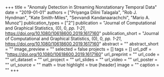 +++
title = "Anomaly Detection in Streaming Nonstationary Temporal Data"
date = "2019-01-01"
authors = ["Priyanga Dilini Talagala", "Rob J. Hyndman", "Kate Smith-Miles", "Sevvandi Kandanaarachchi", "Mario A. Munoz"]
publication_types = ["2"]
publication = "Journal of Computational and Graphical Statistics, (0), 0, _pp. 1-21_, https://doi.org/10.1080/10618600.2019.1617160"
publication_short = "Journal of Computational and Graphical Statistics, (0), 0, _pp. 1-21_, https://doi.org/10.1080/10618600.2019.1617160"
abstract = ""
abstract_short = ""
image_preview = ""
selected = false
projects = []
tags = []
url_pdf = "https://doi.org/10.1080/10618600.2019.1617160"
url_preprint = ""
url_code = ""
url_dataset = ""
url_project = ""
url_slides = ""
url_video = ""
url_poster = ""
url_source = ""
math = true
highlight = true
[header]
image = ""
caption = ""
+++
